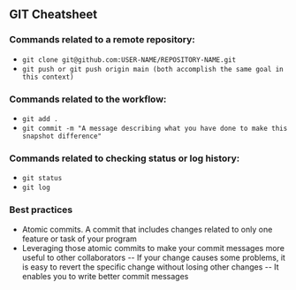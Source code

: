 ## GIT Cheatsheet

### Commands related to a remote repository:
- `git clone git@github.com:USER-NAME/REPOSITORY-NAME.git`
- `git push or git push origin main (both accomplish the same goal in this context)`
### Commands related to the workflow:
- `git add .`
- `git commit -m "A message describing what you have done to make this snapshot difference"`
### Commands related to checking status or log history:
- `git status`
- `git log`
### Best practices
- Atomic commits.  A commit that includes changes related to only one feature or task of your program
- Leveraging those atomic commits to make your commit messages more useful to other collaborators
-- If your change causes some problems, it is easy to revert the specific change without losing other changes
-- It enables you to write better commit messages